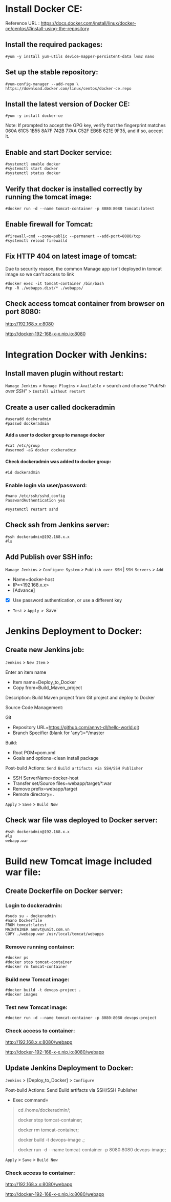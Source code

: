 # Install Docker CE:

Reference URL : https://docs.docker.com/install/linux/docker-ce/centos/#install-using-the-repository

 

## Install the required packages:

```shell
#yum -y install yum-utils device-mapper-persistent-data lvm2 nano
```

 

## Set up the stable repository:

```shell
#yum-config-manager --add-repo \
https://download.docker.com/linux/centos/docker-ce.repo
```

 

## Install the latest version of Docker CE:

```shell
#yum -y install docker-ce
```

Note: If prompted to accept the GPG key, verify that the fingerprint matches 060A 61C5 1B55 8A7F 742B 77AA C52F EB6B 621E 9F35, and if so, accept it.

 

## Enable and start Docker service:

```shell
#systemctl enable docker
#systemctl start docker
#systemctl status docker
```

 

## Verify that docker is installed correctly by running the tomcat image:

```shell
#docker run -d --name tomcat-container -p 8080:8080 tomcat:latest
```

 

## Enable firewall for Tomcat:

```shell
#firewall-cmd --zone=public --permanent --add-port=8080/tcp
#systemctl reload firewalld
```

 

## Fix HTTP 404 on latest image of tomcat:

Due to security reason, the common Manage app isn't deployed in tomcat image so we can't access to link

```shell
#docker exec -it tomcat-container /bin/bash
#cp -R ./webapps.dist/* ./webapps/
```

 

## Check access tomcat container from browser on port 8080:

http://192.168.x.x:8080

http://docker-192-168-x-x.nip.io:8080

 

# Integration Docker with Jenkins:

## Install maven plugin without restart:

`Manage Jenkins` > `Manage Plugins` > `Available` > search and choose "*Publish over SSH*" > `Install without restart`

 

## Create a user called dockeradmin

```shell
#useradd dockeradmin
#passwd dockeradmin
```

#### Add a user to docker group to manage docker

```shell
#cat /etc/group
#usermod -aG docker dockeradmin
```

#### Check dockeradmin was added to docker group:

```shell
#id dockeradmin
```

### Enable login via user/password:

```shell
#nano /etc/ssh/sshd_config
PasswordAuthentication yes

#systemctl restart sshd
```

 

## Check ssh from Jenkins server:

```shell
#ssh dockeradmin@192.168.x.x
#ls
```

 

## Add Publish over SSH info:

`Manage Jenkins` > `Configure System` > `Publish over SSH` | `SSH Servers` > `Add`

- Name=docker-host
- IP=<192.168.x.x>
- [Advance]
- [X] Use password authentication, or use a different key
- `Test` > `Apply > `Save`

  

# Jenkins Deployment to Docker:

## Create new Jenkins job:

`Jenkins` > `New Item` >

 

Enter an item name

- Item name=Deploy_to_Docker
- Copy from=Build_Maven_project

Description: Build Maven project from Git project and deploy to Docker

Source Code Management:

Git

- Repository URL=https://github.com/annvt-dl/hello-world.git
- Branch Specifier (blank for 'any')=*/master

Build:

- Root POM=pom.xml
- Goals and options=clean install package

Post-build Actions: `Send Build artifacts via SSH/SSH Publisher`

- SSH ServerName=docker-host
- Transfer set/Source files=webapp/target/*.war
- Remove prefix=webapp/target
- Remote directory=`.`

`Apply` > `Save` > `Build Now`

 

## Check war file was deployed to Docker server:

```shell
#ssh dockeradmin@192.168.x.x
#ls
webapp.war
```

 

# Build new Tomcat image included war file:

## Create Dockerfile on Docker server:

### Login to dockeradmin:

```shell
#sudo su - dockeradmin
#nano Dockerfile
FROM tomcat:latest
MAINTAINER annvt@unit.com.vn
COPY ./webapp.war /usr/local/tomcat/webapps
```

 

### Remove running container:

```shell
#docker ps
#docker stop tomcat-container
#docker rm tomcat-container
```

 

### Build new Tomcat image:

```shell
#docker build -t devops-project .
#docker images
```

 

### Test new Tomcat image:

```shell
#docker run -d --name tomcat-container -p 8080:8080 devops-project
```

 

### Check access to container:

http://192.168.x.x:8080/webapp

http://docker-192-168-x-x.nip.io:8080/webapp

  

## Update Jenkins Deployment to Docker:

`Jenkins` > [Deploy_to_Docker] > `Configure`

Post-build Actions: Send Build artifacts via SSH/SSH Publisher

- Exec command=

> cd /home/dockeradmin/;
>
> docker stop tomcat-container;
>
> docker rm tomcat-container;
>
> docker build -t devops-image .;
>
> docker run -d --name tomcat-container -p 8080:8080 devops-image;

`Apply` > `Save` > `Build Now`



### Check access to container:

http://192.168.x.x:8080/webapp

http://docker-192-168-x-x.nip.io:8080/webapp
